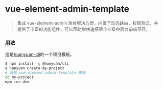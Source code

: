 # vue-element-admin-template
> 集成 vue-element-admin 后台解决方案，内置了动态路由，权限验证，并提供了丰富的功能组件，可以帮助你快速搭建企业级中后台前端项目。 

### 用法
这是[huanyuan-cli](https://github.com/ducenand/hunyuan/tree/master/cli)的一个项目模板。

``` bash
$ npm install -g @hunyuan/cli
$ hunyuan create my-project
# 选择 vue-element-admin-template 模板
cd my-project
npm run dev 
```